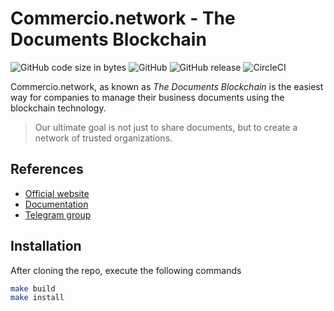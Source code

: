 # Commercio.network - The Documents Blockchain

![GitHub code size in bytes](https://img.shields.io/github/languages/code-size/commercionetwork/commercionetwork.svg)
![GitHub](https://img.shields.io/github/license/commercionetwork/commercionetwork.svg)
![GitHub release](https://img.shields.io/github/release/commercionetwork/commercionetwork.svg)
![CircleCI](https://img.shields.io/circleci/build/github/commercionetwork/commercionetwork/master)


Commercio.network, as known as *The Documents Blockchain* is the easiest way for companies to manage their 
business documents using the blockchain technology. 
  
> Our ultimate goal is not just to share documents, but to create a network of trusted organizations.

## References
* [Official website](https://commercio.network/)
* [Documentation](./docs)
* [Telegram group](https://t.me/commercionetwork)

## Installation
After cloning the repo, execute the following commands

```bash
make build
make install
```